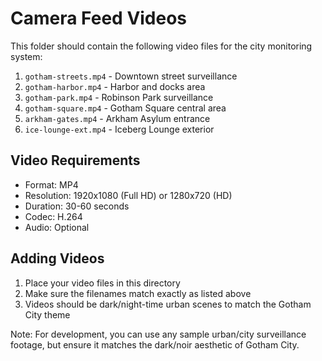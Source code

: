 # Camera Feed Videos

This folder should contain the following video files for the city monitoring system:

1. `gotham-streets.mp4` - Downtown street surveillance
2. `gotham-harbor.mp4` - Harbor and docks area
3. `gotham-park.mp4` - Robinson Park surveillance
4. `gotham-square.mp4` - Gotham Square central area
5. `arkham-gates.mp4` - Arkham Asylum entrance
6. `ice-lounge-ext.mp4` - Iceberg Lounge exterior

## Video Requirements

- Format: MP4
- Resolution: 1920x1080 (Full HD) or 1280x720 (HD)
- Duration: 30-60 seconds
- Codec: H.264
- Audio: Optional

## Adding Videos

1. Place your video files in this directory
2. Make sure the filenames match exactly as listed above
3. Videos should be dark/night-time urban scenes to match the Gotham City theme

Note: For development, you can use any sample urban/city surveillance footage, but ensure it matches the dark/noir aesthetic of Gotham City. 